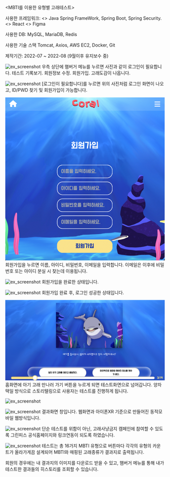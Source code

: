 <MBTI를 이용한 유형별 고래테스트>

사용한 프레임워크: 
<<Back-End>> Java Spring FrameWork, Spring Boot, Spring Security.
<<Front-End>> React
<<Designer>> Figma

사용한 DB:
MySQL, MariaDB, Redis

사용한 기술 스택
Tomcat, Axios, AWS EC2, Docker, Git 

제작기간: 2022-07 ~ 2022-08 (9월이후 유지보수 중)

![ex_screenshot](MBTI_TEST_-/images/메인홈화면.png)
우측 상단에 햄버거 메뉴를 누르면 사진과 같이 로그인이 필요합니다. 테스트 기록보기. 회원정보 수정. 회원가입. 고래도감이 나옵니다. 

![ex_screenshot](images/MBTI테스트/로그인화면.png)
[로그인이 필요합니다]를 누르면 위의 사진처럼 로그인 화면이 나오고, ID/PWD 찾기 및 회원가입이 가능합니다. 

![ex_screenshot](images/회원가입화면.png)
회원가입을 누르면 이름, 아이디, 비밀번호, 이메일을 입력합니다. 이메일은 이후에 비밀번호 또는 아이디 분실 시 찾는데 이용됩니다.

![ex_screenshot](images/회원가입완료.png)
회원가입을 완료한 상태입니다.

![ex_screenshot](images/로그인성공.png)
회원가입 완료 후, 로그인 성공한 상태입니다.

![ex_screenshot](images/테스트화면.png)
홈화면에 아기 고래 만나러 가기 버튼을 누르게 되면 테스트화면으로 넘어갑니다. 양자택일 방식으로 스토리텔링으로 사용자는 테스트를 진행하게 됩니다.

![ex_screenshot](images/웹화면결과.png)

![ex_screenshot](images/모바일화면.png)
결과화면 창입니다. 웹화면과 아이폰XR 기준으로 만들어진 동적모바일 웹방식입니다. 

![ex_screenshot](images/그린피스연동.png)
단순 테스트를 위함이 아닌, 고래사냥금지 캠페인에 참여할 수 있도록 그린피스 공식홈페이지와 링크연동이 되도록 하였습니다.

![ex_screenshot](images/나와맞는궁합.png)
테스트는 총 16가지 MBTI 유형으로 버튼마다 각각의 유형의 카운트가 올라가게끔 설계되어 MBTI와 매핑된 고래종류가 결과지로 출력됩니다.

회원의 경우에는 내 결과지의 이미지를 다운로드 받을 수 있고, 햄버거 메뉴를 통해 내가 테스트한 결과들의 히스토리를 조회할 수 있습니다.
